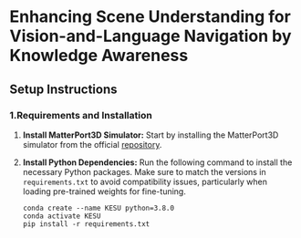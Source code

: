 # Enhancing Scene Understanding for Vision-and-Language Navigation by Knowledge Awareness

## Setup Instructions

### 1.Requirements and Installation
  
1. **Install MatterPort3D Simulator:** Start by installing the MatterPort3D simulator from the official [repository](https://github.com/peteanderson80/Matterport3DSimulator).

2. **Install Python Dependencies:** Run the following command to install the necessary Python packages. Make sure to match the versions in `requirements.txt` to avoid compatibility issues, particularly when loading pre-trained weights for fine-tuning.
    ```setup
    conda create --name KESU python=3.8.0
    conda activate KESU
    pip install -r requirements.txt
    ```

